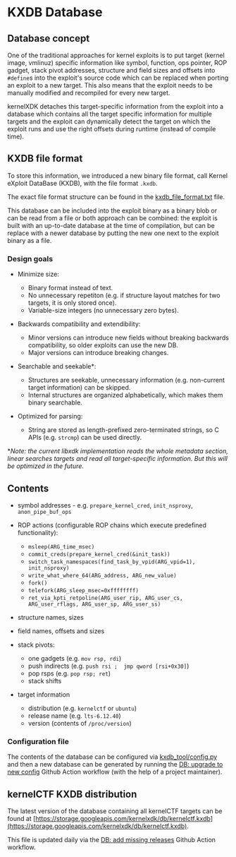 # KXDB Database

## Database concept

One of the traditional approaches for kernel exploits is to put target (kernel image, vmlinuz) specific information like symbol, function, ops pointer, ROP gadget, stack pivot addresses, structure and field sizes and offsets into `#define`s into the exploit's source code which can be replaced when porting an exploit to a new target. This also means that the exploit needs to be manually modified and recompiled for every new target.

kernelXDK detaches this target-specific information from the exploit into a database which contains all the target specific information for multiple targets and the exploit can dynamically detect the target on which the exploit runs and use the right offsets during runtime (instead of compile time).

## KXDB file format

To store this information, we introduced a new binary file format, call Kernel eXploit DataBase (KXDB), with the file format `.kxdb`.

The exact file format structure can be found in the [kxdb_file_format.txt](kxdb_file_format.txt) file.

This database can be included into the exploit binary as a binary blob or can be read from a file or both approach can be combined: the exploit is built with an up-to-date database at the time of compilation, but can be replace with a newer database by putting the new one next to the exploit binary as a file.

### Design goals

  * Minimize size:
    * Binary format instead of text.
    * No unnecessary repetiton (e.g. if structure layout matches for two targets, it is only stored once).
    * Variable-size integers (no unnecessary zero bytes).

  * Backwards compatibility and extendibility:
    * Minor versions can introduce new fields without breaking backwards compatibility, so older exploits can use the new DB.
    * Major versions can introduce breaking changes.

  * Searchable and seekable*:
    * Structures are seekable, unnecessary information (e.g. non-current target information) can be skipped.
    * Internal structures are organized alphabetically, which makes them binary searchable.

  * Optimized for parsing:
    * String are stored as length-prefixed zero-terminated strings, so C APIs (e.g. `strcmp`) can be used directly.

*_Note: the current libxdk implementation reads the whole metadata section, linear searches targets and read all target-specific information. But this will be optimized in the future._

## Contents

  * symbol addresses - e.g. `prepare_kernel_cred`, `init_nsproxy`, `anon_pipe_buf_ops`

  * ROP actions (configurable ROP chains which execute predefined functionality):
    * `msleep(ARG_time_msec)`
    * `commit_creds(prepare_kernel_cred(&init_task))`
    * `switch_task_namespaces(find_task_by_vpid(ARG_vpid=1), init_nsproxy)`
    * `write_what_where_64(ARG_address, ARG_new_value)`
    * `fork()`
    * `telefork(ARG_sleep_msec=0xffffffff)`
    * `ret_via_kpti_retpoline(ARG_user_rip, ARG_user_cs, ARG_user_rflags, ARG_user_sp, ARG_user_ss)`

  * structure names, sizes

  * field names, offsets and sizes

  * stack pivots:
    * one gadgets (e.g. `mov rsp, rdi`)
    * push indirects (e.g. `push rsi ;  jmp qword [rsi+0x30]`)
    * pop rsps (e.g. `pop rsp; ret`)
    * stack shifts

  * target information
    * distribution (e.g. `kernelctf` or `ubuntu`)
    * release name (e.g. `lts-6.12.40`)
    * version (contents of `/proc/version`)

### Configuration file

The contents of the database can be configured via [kxdb_tool/config.py](../kxdb_tool/config.py) and then a new database can be generated by running the [DB: upgrade to new config](https://github.com/google/kernel-research/actions/workflows/db-upgrade-to-new-config.yml) Github Action workflow (with the help of a project maintainer).

## kernelCTF KXDB distribution

The latest version of the database containing all kernelCTF targets can be found at [https://storage.googleapis.com/kernelxdk/db/kernelctf.kxdb](https://storage.googleapis.com/kernelxdk/db/kernelctf.kxdb).

This file is updated daily via the [DB: add missing releases](https://github.com/google/kernel-research/actions/workflows/db-add-missing-releases.yml) Github Action workflow.

